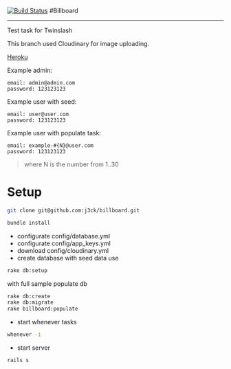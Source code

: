 [![Build Status](https://travis-ci.org/j3ck/billboard.svg?branch=master)](https://travis-ci.org/j3ck/billboard)
#Billboard

---

Test task for Twinslash

This branch used Cloudinary for image uploading.


[Heroku]

[Heroku]:http://billboard-2014.herokuapp.com/

Example admin:

    email: admin@admin.com
    password: 123123123
Example user with seed:

    email: user@user.com
    password: 123123123
Example user with populate task:

    email: example-#{N}@user.com
    password: 123123123
>where N is the number from 1..30

Setup
=====

```sh
git clone git@github.com:j3ck/billboard.git
```

```sh
bundle install
```
* configurate config/database.yml
* configurate config/app_keys.yml
* download config/cloudinary.yml
* create database
with seed data use
```sh
rake db:setup
```
with full sample populate db
```sh
rake db:create
rake db:migrate
rake billboard:populate
```
* start whenever tasks
```sh
whenever -i
```
* start server
```sh
rails s
```
